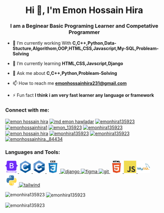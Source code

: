 <h1 align="center">Hi 👋, I'm Emon Hossain Hira</h1>
<h3 align="center">I am a Beginear Basic Programing Learner and Competative Programmer</h3>

- 🔭 I’m currently working With **C,C++,Python,Data-Stucture,Algorithom,OOP,HTML,CSS,Javascript,My-SQL,Probleam-Solving**

- 🌱 I’m currently learning **HTML,CSS,Javscript,Django**

- 💬 Ask me about **C,C++,Python,Probleam-Solving**

- 📫 How to reach me **emonhossainhira231@gmail.com**

- ⚡ Fun fact **I think i am very fast learner any language or framework**

<h3 align="left">Connect with me:</h3>
<p align="left">
<a href="https://linkedin.com/in/emon hossain hira" target="blank"><img align="center" src="https://raw.githubusercontent.com/rahuldkjain/github-profile-readme-generator/master/src/images/icons/Social/linked-in-alt.svg" alt="emon hossain hira" height="30" width="40" /></a>
<a href="https://fb.com/md emon hawladar" target="blank"><img align="center" src="https://raw.githubusercontent.com/rahuldkjain/github-profile-readme-generator/master/src/images/icons/Social/facebook.svg" alt="md emon hawladar" height="30" width="40" /></a>
<a href="https://www.codechef.com/users/emonhira135923" target="blank"><img align="center" src="https://cdn.jsdelivr.net/npm/simple-icons@3.1.0/icons/codechef.svg" alt="emonhira135923" height="30" width="40" /></a>
<a href="https://www.hackerrank.com/emonhossainhira1" target="blank"><img align="center" src="https://raw.githubusercontent.com/rahuldkjain/github-profile-readme-generator/master/src/images/icons/Social/hackerrank.svg" alt="emonhossainhira1" height="30" width="40" /></a>
<a href="https://codeforces.com/profile/emon_135923" target="blank"><img align="center" src="https://raw.githubusercontent.com/rahuldkjain/github-profile-readme-generator/master/src/images/icons/Social/codeforces.svg" alt="emon_135923" height="30" width="40" /></a>
<a href="https://www.leetcode.com/emonhira135923" target="blank"><img align="center" src="https://raw.githubusercontent.com/rahuldkjain/github-profile-readme-generator/master/src/images/icons/Social/leet-code.svg" alt="emonhira135923" height="30" width="40" /></a>
<a href="https://www.hackerearth.com/emon hossain hira" target="blank"><img align="center" src="https://raw.githubusercontent.com/rahuldkjain/github-profile-readme-generator/master/src/images/icons/Social/hackerearth.svg" alt="emon hossain hira" height="30" width="40" /></a>
<a href="https://auth.geeksforgeeks.org/user/emonhira135923" target="blank"><img align="center" src="https://raw.githubusercontent.com/rahuldkjain/github-profile-readme-generator/master/src/images/icons/Social/geeks-for-geeks.svg" alt="emonhira135923" height="30" width="40" /></a>
<a href="https://www.topcoder.com/members/emonhira135923" target="blank"><img align="center" src="https://raw.githubusercontent.com/rahuldkjain/github-profile-readme-generator/master/src/images/icons/Social/topcoder.svg" alt="emonhira135923" height="30" width="40" /></a>
<a href="https://discord.gg/emonhossainhira._84434" target="blank"><img align="center" src="https://raw.githubusercontent.com/rahuldkjain/github-profile-readme-generator/master/src/images/icons/Social/discord.svg" alt="emonhossainhira._84434" height="30" width="40" /></a>
</p>

<h3 align="left">Languages and Tools:</h3>
<p align="left"> <a href="https://getbootstrap.com" target="_blank" rel="noreferrer"> <img src="https://raw.githubusercontent.com/devicons/devicon/master/icons/bootstrap/bootstrap-plain-wordmark.svg" alt="bootstrap" width="40" height="40"/> </a> <a href="https://www.cprogramming.com/" target="_blank" rel="noreferrer"> <img src="https://raw.githubusercontent.com/devicons/devicon/master/icons/c/c-original.svg" alt="c" width="40" height="40"/> </a> <a href="https://www.w3schools.com/cpp/" target="_blank" rel="noreferrer"> <img src="https://raw.githubusercontent.com/devicons/devicon/master/icons/cplusplus/cplusplus-original.svg" alt="cplusplus" width="40" height="40"/> </a> <a href="https://www.w3schools.com/css/" target="_blank" rel="noreferrer"> <img src="https://raw.githubusercontent.com/devicons/devicon/master/icons/css3/css3-original-wordmark.svg" alt="css3" width="40" height="40"/> </a> <a href="https://www.djangoproject.com/" target="_blank" rel="noreferrer"> <img src="https://cdn.worldvectorlogo.com/logos/django.svg" alt="django" width="40" height="40"/> </a> <a href="https://www.figma.com/" target="_blank" rel="noreferrer"> <img src="https://www.vectorlogo.zone/logos/figma/figma-icon.svg" alt="figma" width="40" height="40"/> </a> <a href="https://git-scm.com/" target="_blank" rel="noreferrer"> <img src="https://www.vectorlogo.zone/logos/git-scm/git-scm-icon.svg" alt="git" width="40" height="40"/> </a> <a href="https://www.w3.org/html/" target="_blank" rel="noreferrer"> <img src="https://raw.githubusercontent.com/devicons/devicon/master/icons/html5/html5-original-wordmark.svg" alt="html5" width="40" height="40"/> </a> <a href="https://developer.mozilla.org/en-US/docs/Web/JavaScript" target="_blank" rel="noreferrer"> <img src="https://raw.githubusercontent.com/devicons/devicon/master/icons/javascript/javascript-original.svg" alt="javascript" width="40" height="40"/> </a> <a href="https://www.mysql.com/" target="_blank" rel="noreferrer"> <img src="https://raw.githubusercontent.com/devicons/devicon/master/icons/mysql/mysql-original-wordmark.svg" alt="mysql" width="40" height="40"/> </a> <a href="https://www.python.org" target="_blank" rel="noreferrer"> <img src="https://raw.githubusercontent.com/devicons/devicon/master/icons/python/python-original.svg" alt="python" width="40" height="40"/> </a> <a href="https://tailwindcss.com/" target="_blank" rel="noreferrer"> <img src="https://www.vectorlogo.zone/logos/tailwindcss/tailwindcss-icon.svg" alt="tailwind" width="40" height="40"/> </a> </p>

<p><img align="left" src="https://github-readme-stats.vercel.app/api/top-langs?username=emonhira135923&show_icons=true&locale=en&layout=compact" alt="emonhira135923" /></p>

<p>&nbsp;<img align="center" src="https://github-readme-stats.vercel.app/api?username=emonhira135923&show_icons=true&locale=en" alt="emonhira135923" /></p>

<p><img align="center" src="https://github-readme-streak-stats.herokuapp.com/?user=emonhira135923&" alt="emonhira135923" /></p>
